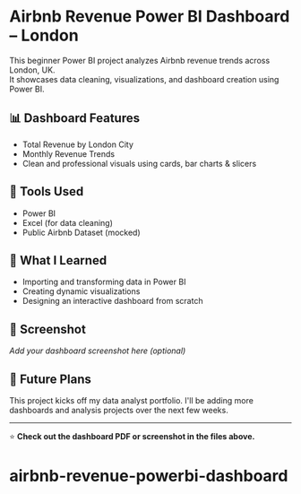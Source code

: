 # Airbnb Revenue Power BI Dashboard – London

This beginner Power BI project analyzes Airbnb revenue trends across London, UK.  
It showcases data cleaning, visualizations, and dashboard creation using Power BI.

## 📊 Dashboard Features
- Total Revenue by London City
- Monthly Revenue Trends
- Clean and professional visuals using cards, bar charts & slicers

## 📁 Tools Used
- Power BI
- Excel (for data cleaning)
- Public Airbnb Dataset (mocked)

## 🧠 What I Learned
- Importing and transforming data in Power BI
- Creating dynamic visualizations
- Designing an interactive dashboard from scratch

## 📸 Screenshot
_Add your dashboard screenshot here (optional)_

## 🚀 Future Plans
This project kicks off my data analyst portfolio. I'll be adding more dashboards and analysis projects over the next few weeks.

---

⭐ **Check out the dashboard PDF or screenshot in the files above.**
# airbnb-revenue-powerbi-dashboard

